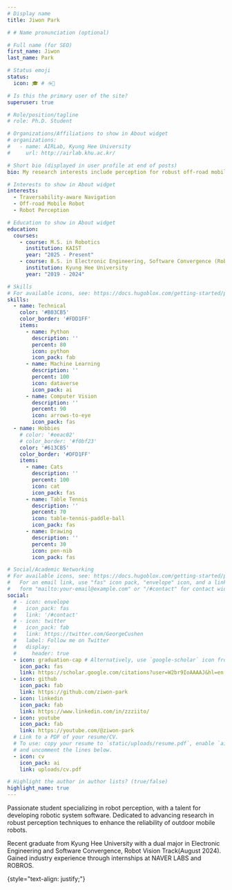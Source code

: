 ```yaml
---
# Display name
title: Jiwon Park

# # Name pronunciation (optional) 

# Full name (for SEO)
first_name: Jiwon
last_name: Park

# Status emoji
status:
  icon: 🎓 # ☕️🏫

# Is this the primary user of the site?
superuser: true

# Role/position/tagline
# role: Ph.D. Student

# Organizations/Affiliations to show in About widget
# organizations:
#   - name: AIRLab, Kyung Hee University
#     url: http://airlab.khu.ac.kr/

# Short bio (displayed in user profile at end of posts)
bio: My research interests include perception for robust off-road mobile robot

# Interests to show in About widget
interests:
  - Traversability-aware Navigation
  - Off-road Mobile Robot
  - Robot Perception

# Education to show in About widget
education:
  courses:
    - course: M.S. in Robotics
      institution: KAIST
      year: "2025 - Present"
    - course: B.S. in Electronic Engineering, Software Convergence (Robot Vision Track)
      institution: Kyung Hee University
      year: "2019 - 2024"

# Skills
# For available icons, see: https://docs.hugoblox.com/getting-started/page-builder/#icons
skills:
  - name: Technical
    color: '#B03CB5'
    color_border: '#FDD1FF'
    items:
      - name: Python
        description: ''
        percent: 80
        icon: python
        icon_pack: fab
      - name: Machine Learning
        description: ''
        percent: 100
        icon: dataverse
        icon_pack: ai
      - name: Computer Vision
        description: ''
        percent: 90
        icon: arrows-to-eye
        icon_pack: fas
  - name: Hobbies
    # color: '#eeac02'
    # color_border: '#f0bf23'
    color: '#613CB5'
    color_border: '#DFD1FF'
    items:
      - name: Cats
        description: ''
        percent: 100
        icon: cat
        icon_pack: fas
      - name: Table Tennis
        description: ''
        percent: 70
        icon: table-tennis-paddle-ball
        icon_pack: fas
      - name: Drawing
        description: ''
        percent: 30
        icon: pen-nib
        icon_pack: fas

# Social/Academic Networking
# For available icons, see: https://docs.hugoblox.com/getting-started/page-builder/#icons
#   For an email link, use "fas" icon pack, "envelope" icon, and a link in the
#   form "mailto:your-email@example.com" or "/#contact" for contact widget.
social:
  # - icon: envelope
  #   icon_pack: fas
  #   link: '/#contact'
  # - icon: twitter
  #   icon_pack: fab
  #   link: https://twitter.com/GeorgeCushen
  #   label: Follow me on Twitter
  #   display:
  #     header: true
  - icon: graduation-cap # Alternatively, use `google-scholar` icon from `ai` icon pack
    icon_pack: fas
    link: https://scholar.google.com/citations?user=W2br9IoAAAAJ&hl=en
  - icon: github
    icon_pack: fab
    link: https://github.com/ziwon-park
  - icon: linkedin
    icon_pack: fab
    link: https://www.linkedin.com/in/zzziito/
  - icon: youtube
    icon_pack: fab
    link: https://youtube.com/@ziwon-park
  # Link to a PDF of your resume/CV.
  # To use: copy your resume to `static/uploads/resume.pdf`, enable `ai` icons in `params.yaml`,
  # and uncomment the lines below.
  - icon: cv 
    icon_pack: ai
    link: uploads/cv.pdf

# Highlight the author in author lists? (true/false)
highlight_name: true
---
```


Passionate student specializing in robot perception, with a talent for developing robotic system software. Dedicated to advancing research in robust perception techniques to enhance the reliability of outdoor mobile robots.

Recent graduate from Kyung Hee University with a dual major in Electronic Engineering and Software Convergence, Robot Vision Track(August 2024). 
Gained industry experience through internships at NAVER LABS and ROBROS. 


{style="text-align: justify;"}
